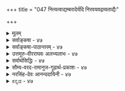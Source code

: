 +++
title = "047 नित्यत्वाद्यम्बरादेर्यदि निरवयवद्रव्यताद्यैः"

+++
<details><summary>मूलम्</summary>

नित्यत्वाद्यम्बरादेर्यदि निरवयवद्रव्यताद्यैः प्रसाध्यं कः स्याद्बाधो विपक्षे कथमिव निगमे वाधकेऽत्रानुमा स्यात् ।  
बाधस्सामान्यदृष्ट्या श्रुतिसमधिगते नैव कुत्रापि शक्यस्तेनामूर्तत्वलिङ्गान्न सृजति विमतो मूर्तमित्याद्यपास्तम् ॥ ४७ ॥
</details>

<details><summary>सर्वाङ्कषा - ४७</summary>

47. 

[[95]]

[ आकाशस्यानित्यत्वम् ] 

नित्यत्वाद्यम्बरादेर्यदि निरवयवद्रव्यताद्यैः प्रसाध्यम्, 

कः स्यात् बाधो विपक्षे, कथमिव निगमे बाधकेऽत्रानुमा स्यात् । बाधः सामान्यदृष्ट्या श्रुतिसमधिगते नैव कुत्रापि शक्यः 

तेनामूर्तत्वलिङ्गान्न सृजति विमतो मूर्तमित्याद्यपास्तम् ॥47॥ 



एवमाकाशस्य तुच्छत्वं निराकृत्य, आकाशे विद्यमानं विवादान्तरमप्याक्षिप्य समाधत्ते - नित्यत्वादीत्यादिना । **अम्बरादेः** = आकाशादेः, **निरवयवद्रव्यताद्यैः** = निरवयवद्रव्यत्वादिहेतुभिः, **नित्यत्वादि** = नित्यत्वादिकं यदि प्रसाध्यम् इष्टम् इति पूर्वपक्षसंग्रहः । नित्यत्वादीत्यत्रादिना विभुत्वग्रहणम् । 'आकाशो नित्यः, निरवयवद्रव्यत्वात्;’ 'आकाशः विभुः, निरवयवद्रव्यत्वात्' इत्यनुमानम् । अम्बरादेरित्यादिना मनसः ग्रहणम्, सिद्धान्ते मनसोऽपि जन्यत्वात् । द्रव्यताद्यैः इत्यत्राद्यपदेनामूर्तत्वादिग्रहणम् । यथायोग्यं पक्षसाध्यहेतवो योजनीयाः ॥ 

निराकरोति - कः स्यादित्यादिना । **विपक्षे** = **विपरीतपक्षे** = हेतोरप्रयोजकशङ्कायाम् बाधः कः **स्यात्** = वैपरीत्ये आपादिते बाधकतर्कः कः ? ' हेतुरस्तु साध्यं मा स्तु' इत्यप्रयोजकशङ्कायां कृतायां तद्वारकः, 'यदि हेतुः न स्यात्, तर्हि साध्यमपि न स्यात्' इति अनुकूलस्तर्कः प्रदर्शनीयः । यदि न शक्यते, तदा इदमनुमानमप्रमाणं स्यात् । प्रकृते, 'निरवयवद्रव्यत्वमस्तु नाम, नित्यत्वं मास्तु', अथवा 'विभुत्वं मास्तु' इति आपादनं विवक्षितम् । एवमापादिते, 'यदि नित्यत्वं न स्यात्, तर्हि निरवयवद्रव्यत्वमपि न स्यात्” इत्यनुकूलस्तर्कः वक्तव्यः । अत्रेष्टापत्तौ तादृशतर्कस्याभावात् उक्तानुमानमप्रयोजकम् । लोके हि सावयवं घटादि अनित्यम्, अविभु च दृष्टम्, तेन निरवयवं नित्यं स्यात्, नो चेत् निरवयवं न स्यात् इत्यस्त्यनुकूलस्तर्कः इत्यत्राह - कथमिवेत्यादि । **निगमे** = 'आकाशः संभूतः ' ( तै. आ. 1) इत्याकाशस्योत्पत्तिप्रतिपादके वेदे **बाधके** = उक्तानुमानस्य बाधके सति **अनुमा** = अनुमानं कथमिव **स्यात्** = प्रतिष्ठतं भवेत् । ' नरशिरः कपालं शुचि, प्राण्यङ्गत्वात्, शङ्खवत्' इत्यनुमानम्, 'स्पृष्ट्रा नरशिरोऽस्थ्यादि सवासा जलमाविशेत्' इत्यादि धर्मशास्त्रविरोधात् अप्रमाणं यथा, तथेदमपि । घटादिप्रतिदृष्टान्तः प्रदर्शितः किलेत्यत्राह - बाध इत्यादि । **श्रुतिसमधिगते** = वेदप्रतिपादिते विषये, **सामान्यदृष्ट्या** = लोकदृष्टसामान्याकारमादाय **बाधः** = श्रुत्यर्थबाधः कुत्रापि विषये नैव **शक्यः** = न वक्तुं शक्यः; श्रुतेः इतरसर्वप्रमाणापेक्षया बलवत्त्वात् । अतः श्रुत्या आकाशस्यानित्यत्वे सिद्धे तद्विरुद्धतयोक्तं अनुमानमप्रमाणम् । एवमेवान्यदपीति प्रदर्शयति - तेनेत्यादि । **तेन** = श्रुतिविरोधेनैव **अमूर्तत्वलिङ्गात्** = अमूर्तत्वहेतुना विमर्त - आकाशादि, **मूर्तम्** = वाय्वादि न सृजति - नोत्पादयति **इत्यादि** = इत्याद्यनुमानमपि **अपास्तम्** = निरस्तं द्रष्टव्यम् । ‘आकाशः न वाय्वाद्युपादानम्, अमूर्तत्वात्, मनोवत्' इत्यनुमानप्रयोगः । वायुस्तु मूर्तद्रव्यम् । आकाशं त्वमूर्तम् । अमूर्तात् मूर्तं कथमुत्पद्येतेत्याद्याक्षेपोऽपि 'आकाशाद्वायुः' इति वायोराकाशादुत्पत्तिप्रतिपादकश्रुत्या बाधितत्वादप्रमाणमित्यर्थः ॥ ४७ ॥
</details>


<details><summary>सर्वाङ्कषा-पाठान्तरम् - ४७</summary>

एवमाकाशस्य तुच्छत्वं निराकृत्य, आकाशे विद्यमानं विवादान्तरमप्याक्षिप्य समाधत्ते - नित्यत्वादीत्यादिना । अम्बरादेः = आकाशादेः, निरवयवद्रव्यताद्यैः = निरवयवद्रव्यत्वादिहेतुभिः, नित्यत्वादि = नित्यत्वादिकं यदि प्रसाध्यम्‌ इष्टम्‌ इति पूर्वपक्षसंग्रहः । नित्यत्वादीत्यत्रादिना विभुत्वग्रहणम्‌ । 'आकाशो नित्यः, निरवयवद्रव्यत्वात्‌;' 'आकाशः विभुः, निरवयवद्रव्यत्वात्‌' इत्यनुमानम्‌ । अम्बरादेरित्यादिना मनसः ग्रहणम्‌, सिद्धान्ते मनसोऽपि जन्यत्वात्‌ । द्रव्यताद्यैः इत्यत्राद्यपदेनामूर्तत्वादिग्रहणम्‌ । यथायोग्यं पक्षसाध्यहेतवो योजनीयाः ॥   
निराकरोति - कः स्यादित्यादिना । विपक्षे = विपरीतपक्षे = हेतोरप्रयोजकशङ्कायाम्‌ बाधः कः स्यात्‌ = वैपरीत्ये आपादिते बाधकतर्कः कः? 'हेतुरस्तु साध्यं मा स्तु' इत्यप्रयोजकशङ्कायां कृतायां तद्वारकः, 'यदि हेतुः न स्यात्‌, तर्हि साध्यमपि न स्यात्‌' इति अनुकूलस्तर्कः प्रदर्शनीयः । यदि न शक्यते, तदा इदमनुमानमप्रमाणं स्यात्‌ । प्रकृते, 'निरवयवद्रव्यत्वमस्तु नाम, नित्यत्वं मास्तु', अथवा 'विभुत्वं मास्तु' इति आपादनं विवक्षितम्‌ । एवमापादिते, 'यदि नित्यत्वं न स्यात्‌, तर्हि निरवयवद्रव्यत्वमपि न स्यात्‌' इत्यनुकूलस्तर्कः वक्तव्यः । अत्रेष्टापत्तौ तादृशतर्कस्याभावात्‌ उक्तानुमानमप्रयोजकम्‌ । लोके हि सावयवं घटादि अनित्यम्‌, अविभु च दृष्टम्‌, तेन निरवयवं नित्यं स्यात्‌, नो चेत्‌ निरवयवं न स्यात्‌ इत्यस्त्यनुकूलस्तर्कः इत्यत्राह - कथमिवेत्यादि । निगमे = 'आकाशः संभूतः' (तै.आ.१) इत्याकाशस्योत्पत्तिप्रतिपादके वेदे बाधके = उक्तानुमानस्य बाधके सति अनुमा = अनुमानं कथमिव स्यात्‌ = प्रतिष्ठितं भवेत्‌ । 'नरशिरः कपालं शुचि, प्राण्यङ्गत्वात्‌, शङ्खुवत्‌' इत्यनुमानम्‌, 'स्पष्टा नरशिरोऽस्थ्यादि सवासा जलमाविशेत्‌' इत्यादि धर्मशास्त्रविरोधात्‌ अप्रमाणं यथा, तथेदमपि । घटादिप्रतिदृष्टान्तः प्रदर्शितः किलेत्यत्राह - बाध इत्यादि । श्रुतिसमधिगते = वेदप्रतिपादिते विषये, सामान्यदृष्ट्या = लोकदृष्टसामान्याकारमादाय बाधः = श्रुत्यर्थबाधः कुत्रापि विषये नैव शक्यः = न वक्तुं शक्यः; श्रुतेः इतरसर्वप्रमाणापेक्षया बलवत्त्वात्‌ । अतः श्रुत्या आकाशस्यानित्यत्वे सिद्धे तद्विरुद्धतयोक्तं अनुमानमप्रमाणम्‌ । एवमेवान्यदपीति प्रदर्शयति - तेनेत्यादि । तेन = श्रुतिविरोधेनैव अमूर्तत्वलिङ्गात्‌ = अमूर्तत्वहेतुना विमतम् = आकाशादि, मूर्तम्‌ = वाय्वादि न सृजति = नोत्पादयति इत्यादि = इत्याद्यनुमानमपि अपास्तम्‌ = निरस्तं द्रष्टव्यम्‌ । आकाशः न वाय्वाद्युपादानम्‌, अमूर्तत्वात्‌, मनोवत्‌' इत्यनुमानप्रयोगः । वायुस्तु मूर्तद्रव्यम्‌ । आकाशं त्वमूर्तम्‌ । अमूर्तात्‌ मूर्तं कथमुत्पद्येतेत्याद्याक्षेपोऽपि 'आकाशाद्वायुः' इति वायोराकाशादुत्पत्तिप्रतिपादकश्रुत्या बाधितत्वादप्रमाणमित्यर्थः ॥ ४७ ॥
</details>


<details><summary>उत्तमूरु-वीरराघवः अलभ्यलाभः - ४७</summary>

नित्यत्वादीति । आदिपदेन विभुत्वग्रहणम् । द्रव्यं नवधा विभज्य पृथिव्यप्तेजोवाय्वतिरिक्तानामाकाशादीनां पञ्चानां नित्यत्वं तत्र मनोव्यतिरिक्तानां चतुर्णां विभुत्वञ्च तार्किकैर्वर्णितम् । मनसस्तु अणुत्वम् । भाट्टैस्तु मनोऽपि विभु मतम् । सांख्या अम्बरमनित्यमविभु च वदन्तोऽपि तत्कारणं प्रकृतिं विभ्वीमाहुः । शास्त्रेण प्रकृतेर्नित्यविभूतिपरिच्छिन्नत्वावगमात् अविभुत्वमेव स्वीकर्तव्यम् । नित्यत्वं तु तस्या अस्माकमपीष्टमेव । तदत्र तत्रतत्र तत्तदंगीकृतशास्त्रविरुद्धाकारासिद्धिरुच्यते । श्लोके साध्यासंभवमात्रकथनेऽपि व्याख्यादर्शितरीत्या हेत्वसिद्धिरपि यथायथं भाव्या । अम्बरादेरित्यादिपदेन मनसो ग्रहणम् । पूर्वमिन्द्रियप्रस्तावे मनोविषये वक्तव्यमुक्तमेव चित्ताणुत्वे इत्यादिना । अत्र तदनुवादमात्रम् । एवं मूलप्रकृतिविषयेऽपि । आकाश एव प्रकृतः । साधहेतून् आह निरवयवेति । निरवयवद्रव्यत्वादिति, सर्वदा स्पर्शरहितद्रव्यत्वादिति च आकाशमनःप्रभृतिसाधारणम् । सर्वदा निस्स्पन्दत्वे सति क्रियात्वादिति हेतुर्न मनसि । तत्र स्पन्दस्य क्रियाया इष्टत्वात् । निरवयवत्वे सति इन्द्रियग्राह्यगुणवत्त्वादिति हेतुश्च न मनसि, तत्रेन्द्रियग्राह्यगुणाभावात् । ज्ञानासमवायिकारणसंयोगाश्रयत्वादिति हेतुर्मनसि, न त्वाकाशे । ज्ञानासमवायिकारणसंयोगः आत्ममनस्संयोगः तदाधारस्याऽऽत्मनो यथा नित्यत्वं तथा मनसोऽपीति नित्यत्वसाधनं तेन । भाट्टमते तु विभुत्वसाधनमपि तेन । एषु हेतुषु निरवयवत्वांशोऽसिद्धः पञ्चीकरणादिना आकाशादेः सावयवत्वश्रुतेः । अस्मन्मते आत्ममनस्संयोगस्य ज्ञानकारणत्वानंगीकारात् तद्धेत्वसिद्धिश्च । सर्वसाधारणं दोषं परं श्लोके आह क इति । हेतुरस्तु साध्यं मास्तु इत्यप्रयोजकत्वशंकायां विपक्षे बाधकं किञ्चिदुपन्यसनीयम् । किं तदित्यर्थः । अतो विपक्षे बाधकाभावात् हेतुर्दुष्टः । नित्यत्वं विभुत्वञ्च मास्तु इत्याक्षेपमात्रं कृतमिति न मन्तव्यम्, तदभाव एव श्रुतिसिद्ध इत्यप्याह कथमिवेति । निगमे बाधके सति अत्र विषये कथमनुमानमिति । तेन हेतोरप्रयोजकतया व्याप्यत्वासिद्धिवत् बाधितत्वमप्युक्तं भवति । ननु श्रुत्याऽनुमानबाधो भवतोच्यते, अनुमानेन श्रुतिबाध एव किं न स्यात् । अंगीकृतो हि प्रत्यक्षेण श्रुतिबाधः । अत एव आदित्यो इत्यादौ वाच्यार्थं विहाय लक्षणेष्यते । अत एवाऽऽकाशो वायूपादानमिति श्रौतार्थस्तार्किकैर्नेष्यते  
। अस्पर्शद्रव्यात् सस्पर्शोपत्पत्त्ययोगात् । कारणगतो हि गुणः कार्येऽपि भवति - इत्यत्राह बाध इति । श्रुतिसमधिगतार्थविषये बाधः विशेषदृष्ट्या प्रत्यक्षेण भवेत् । सामान्यतोदृष्ट्या तु न भवति । नित्यत्वसाहचर्यं हि निरवयवद्रव्यत्वस्यात्मनि दृष्टम्, न त्वाकाशे । किंतु तत्सामान्येनात्राप्यस्त्वित्यूहमात्रम्, तत् साक्षात् आकाशस्यानित्यत्वे प्रमाणेन स्पष्टावगमिते न कर्तुं शक्यते; यथा अग्निरनुष्णः कृतकत्वादिति अनुष्णत्वानुमानं प्रत्यक्षेण विशिष्योष्णत्वग्रहणान्न शक्यम् । एवञ्च वायूपादानत्वनिषेधोऽपि न युक्त इत्याह तेनेति । तेन - सामान्यतो दृष्टस्याकार्यकरत्वेन अपास्तमित्यन्वयः किमित्यत्राह अमूर्तत्वेति । विमतः उपादानमनुपादानं वेति विवादग्रस्त आकाशः मूर्तं स्पर्शवन्तं वायुं न सृजति, न तदुपादानम् अमूर्तत्वादित्यनुमानमपास्तमित्यर्थः । सृजतीत्यस्य उपादत्ते उपादानमिति पर्यवसितार्थः, परं ब्रह्म आकाशशरीरकतया वायुं सृजतीत्यपि न; शरीरभूतस्याकाशस्यास्पर्शत्वादित्यपि पूर्वपक्षं दर्शयितुं सृजतीति प्रयोगः । शिष्टं स्पष्टम् ॥ ४७ ॥
</details>


<details><summary>सर्वार्थसिद्धिः - ४७</summary>

सोऽयमाकाशस्सर्वव्यापी नित्यश्चेति वैशेषिकादयः । जैनास्तु तत्र लोकाकाशः अलोकाकाशश्चेति विभाग-मप्याहुः । मूलप्रकृतिर्विभ्वीति सांख्याः । मनो विभ्विति भाट्टाः । तेषां पक्ष सहेतुकमनुभाषते - नित्यत्वादीति ॥ नित्यत्वं व्यापित्वं च पृथक्साध्यम् । प्रत्येकं तयोरेते हेतवः - विगीतं नित्यं विभु च निरवयवत्वे सति महत्त्वात्, सर्वदा निष्पन्दत्वे सति महत्त्वात्, सर्वदा स्पर्शरहितद्रव्यत्वात् इत्यादयः ; निरवयवेन्द्रियग्राह्यगुणत्वादित्याकाशस्यैव ; ज्ञानासमवायिसंयोगाधारत्वात् इति मनस एव । एतेषां साधारणमप्रयोजकत्वमभिप्रेत्याह - कः स्यादिति । न ह्येतेषामनित्यत्वादौ किञ्चिदनिष्टं स्यात् ; स्वाच्छन्द्येनानिष्टकल्पने विपरीतकल्पनस्यापि शक्यत्वात् । अक्षोभ्यं दूषणान्तरमाह - कथमिवेति । येष्वनित्यत्वम् अविभुत्वं च सृष्ट्यादिवा[क्यै]दैस्तत्त्वान्तरावृतत्वादिवाक्यैश्च सिद्धं, तेषु तद्विरुद्धसाधनमागमबाधितमित्यर्थः । उक्तेषु च हेतुषु निरवयवत्वादिकं पञ्चीकरणवादिशास्त्रविरुद्धम् । सर्वदा स्पर्शरहितद्रव्यत्वादिति विभुत्वसाधने अणुत्वेन श्रुतिसिद्धैर्जीवैरनैकान्त्यम्, ज्ञानासमवायिसंयोगाधारत्वम् आत्ममनसोरसिद्धं च । ज्ञानद्रव्यत्वादेर्वक्ष्यमाणत्वात् ज्ञानावस्थानां चात्ममनस्संयोगासमवायिकारणकत्वाभावात् । किं चात्र नित्यत्वसाधनमाकाशदिद्रव्यपक्षीकारेण वा ? आकाशत्वाद्यवस्थापक्षीकारेण वा ? आद्ये सिद्धसाध्यता ; द्वितीये तु स्वानभ्युपगतपक्षीकारो न युक्तः । श्रुत्यैव तदङ्गीकारे तथैव बाधः । अनुमानेन श्रुतिबाधे तु हैतुकप्रलपैश्श्रुतिप्रमाणस्य निश्शेषोच्छेदप्रसङ्गमभिप्रेत्याह - बाध इति । प्रत्यक्षविरोधरहितानन्यपरश्रुत्या यथावदधिगतेऽर्थे येनकेनचित्सामान्यतोदृष्टेन बाधशङ्कायां श्रौतहिंसा न धर्मः हिंसात्वात् संमतवत्, विगीतमस्थि पवित्रम् अस्थित्वात् शङ्खवत् इत्यादेरपि प्रसङ्गः स्यादिति भावः । उक्तं दूषणं प्रस्तुते पक्षे साध्यान्तरविषयहेत्वन्तरेष्वपि दर्शयति - तेनेति । आकाशो न स्पर्शवदुपादानम् ; स्पर्शशून्यत्वात् । एवं वाय्वादिकमपि न तेजःप्रभृत्युपादानम् रूपशून्यत्वात् रसशून्यत्वात् इत्यनुमानजातं श्रुत्यादिविरोधा-दपास्तमित्यर्थः ॥ ४७ ॥ इत्याकाशादेरनित्यत्वाव्यापित्वादि ॥
</details>


<details><summary>सौम्य-वरद-रामानुज-गूढार्थ-प्रकाशः - ४७</summary>

निरवयवत्वे सतीति । रूपादौ घटादौ च व्यभिचारवारणाय पदद्वयम् । सर्वदेति । प्रथमक्षणे निष्पन्ने घटादौ व्यभिचारादाह - सर्वदेति । रूपादौ व्यभिचारादाह - महत्त्वादिति । ज्ञानासमवायीति । शरीरतदवयवान्यत्वे सतीति विशेषणीयम् । अन्यथा तत्र व्यभिचारः स्यात् । स्वाच्छन्द्येनेति । हेत्वभावप्रसङ्गाद्यनिष्टापादने आकाशस्य विभुत्वे नित्यत्वे च भूतत्वं न स्यात् । बाह्येन्द्रियग्राह्यगुणवत्त्वं न स्यात्, मनसो नित्यत्वे विभुत्वे च ज्ञानादिग्राहकत्वं न स्यात् । दीर्घशष्कुलीभक्षणे रूपादिज्ञानक्रमो न स्यात् इति विपरीतकल्पनं स्यादिति भावः । ज्ञानमनित्यं जीवविशेषगुणत्वात्, इच्छादिवदिति अनित्यत्वं साध्यत इत्याशङ्क्याह – द्रव्यत्वादेरिति । व्यभिचारिजीवधर्मत्वेन ज्ञानस्यानित्यत्वादिः साध्यत इत्याशङ्क्य विषयप्रकाशनवेलायामेय प्रकाशाव्यभिचारित्वमित्याद्यभिप्रायेण आदिशब्दः प्रयुक्तः । पद्यस्थादिशब्दार्थमाह - आकाश इत्यादि ॥ ४७ ॥
</details>


<details><summary>नरसिंह-देवः आनन्ददायिनी - ४७</summary>

आकाशस्यावरणाभावमात्रत्वभङ्गः  
प्रसङ्गसंगतिमाह - सोऽयमिति ।  
पङ्कलिप्तं तृणं यद्वज्जले मग्नं तदत्यये ।  
ऊर्ध्वमुद्गच्छति तथा जन्तुः कर्मात्यये पुनः ॥  
ऊर्ध्वमाक्रमतेऽजस्रं लोकाकाशं विहाय सः ।  
सततोर्ध्वगतिर्मुक्तिरलोकाकाश ईरिता ॥  
व्यापि नित्यं द्विधाऽऽकाशमेकमेव विभज्यते । इत्युक्तपक्षमाह - जैनास्त्विति । लोकाकाशः - जन्तुसंचारविशिष्टाकाशः । तद्रहिताकाशः - अलोकाकाशः । मूलप्रकृतिरिति । उत्तरावधिराहित्यमाहुरित्यर्थः । आदिशब्दार्थमाह - व्यापित्वं चेति । आदिशब्देन हेतुविशेषणानि हेत्वन्तराणि च विवक्षितानीत्याह - एतो हेतव इत्यादिना । निरवयवत्व इति तावत्युक्ते गुणे व्यभिचारः, अतो महत्त्वादिति । तावताऽपि घटे व्यभिचारः, अत उक्तं - निरवयवेति । ननु महत्त्वं परिमाणविशेषः; तथाच परिमाणत्वमेव गुणादौ व्यभिचारवारकमिति विशेष्यांशो व्यर्थ इति चेन्न; महत्त्वस्य जातितया परिमाणत्वाघटिततया वैयर्थ्योक्त्ययोगात्; बहुत्वे साध्ये परमाणौ व्यभिचारवारकत्वाच्चेति भावः । सर्वदेति । निस्स्पन्दत्वं क्रियारहितत्वम् । कदाचित्कियारहिते घटादौ गुणादौ व्यभिचारवारणं विशेषणानां द्रष्टव्यम् । सर्वदेति । पूर्ववदेव विशेषणप्रयोजनं द्रष्टव्यम् । निरवयवेति । निरवयवेन्द्रियजन्यलौकिकप्रत्यक्षविषयगुणत्वादित्यर्थः । आकाशस्येति । आकाशपक्षकानुमानस्येत्यर्थः; मनस्यसंभवादिति भावः । एवमुत्तरत्रापि । अप्रयोजकत्वमेवोपपादयति - न ह्येतेषामिति । ननु नित्यत्वाद्यनभ्युपगमे निरवयवत्वे सति महत्त्वादिकं न स्यादिति विपक्षे बाध इत्यत्राह - स्वाच्छन्धेनेति । अप्रयोजकत्वेन तस्य प्रयोजकत्वाभाव उक्तः सत्यप्रयोजकज्यतिरेकापादनस्यैव विपक्षबाधकता यद्युच्येत तर्ह्यनित्यत्वाभावे साध्ये इन्द्रियग्राह्यगुणत्वं न स्यादित्यापादनेन विपरिवृत्तिप्रसङ्गादिति विपरिवृत्तापादनस्यापि सुवचत्वादित्यर्थः । सृष्ट्यादीत्यादिशब्देन प्रलयग्रहः । आवृतत्वादीत्यादिशब्देन प्रकृतेरप्युत्तरावविपरिच्छिन्नत्वप्रतिपादकवाक्यसंग्रहः । स्वरूपासिद्धिदूषणमप्याह - उक्तेष्विति । निरवयवत्वे पञ्चीकरणायोगादिति भावः । व्यभिचारमप्याह - सर्वदेति । व्याप्यत्वासिद्धिं स्वरूपासिद्धिं चाह - ज्ञानेति । ननु ज्ञानद्रव्यस्य नित्यत्वेऽपि तदवस्थानां च जन्यत्वात्तदसमवायिकारणसंयोगाधारत्वं विवक्षितमिति नासिद्धिरित्याह - ज्ञानावस्थाना त्विति । नन्वात्ममनस्संयोगस्य तदसमवायिकारणत्वाभावेऽपि ज्ञानद्रव्यमनस्संयोगोऽसमवायिकारणमस्तु; तथा स एव हेतुः, ज्ञानद्रव्यमेव दृष्टान्तोऽस्त्विति चेत्; आत्मज्ञानद्रव्यसंयोगो वा आवश्यकप्राणमनस्संयोगो वा असमवायिकारणमस्तु; मनस्संयोगः काराणमित्यत्र मानाभावात् । न च विनिगमकाभावात्सर्वेषां संयोगानामसमवायिकारणत्व; तथाच नासिद्धिरिति वाच्यम्; तर्हि व्यभिचारापातात् । इदं ज्ञानस्य अनित्यत्वाङ्गीकारेऽपि समानम् । वस्तुतस्तु समवायिकारणाभावादसमवायिकारणमेव नस्तीति ध्येयम् । द्वितीये त्विति । तथाच परस्याश्रयासिद्धिरपि दोष इति भावः । ननु प्रसाध्याङ्गस्याप्यनुमानस्य संभवान्न दोष इति चेन्मैवम्; अवस्थायाः प्रसाधनं नानुमानेन; लिङ्गाद्यभावात्; तथाच श्रुत्यैव वाच्यम् । तया जन्यत्वविनाशित्वबोधेनानित्यतयैव सिद्धेर्बाध इत्याह - श्रुत्यैवेति । ननु श्रुतेरेवानुमानतो बाधः किं न स्यादित्यत्राह - अनुमानेनेति । निश्शेषोच्छेदप्रसङ्गमेव दर्शयति - प्रत्यक्षेति । विगीतमिति । पवित्रत्वेन संदिग्धवनरास्थ्यादिकमित्यर्थः । साध्यान्तरविषयहेत्वन्तरं दर्शयति - आकाश इति । न स्पर्शवदिति । स्पर्शवतो वायोर्नोपादानमित्यर्थः । तेनामूर्तत्वलिङ्गान्न सृजति विमतो मूर्तमिति - विमत आकाशादिः अमूर्तत्वस्य विभुत्वस्य लिङ्गात् साधकत्वेनाभिमतात् निरवयवत्वे सति महत्त्वादिलिङ्गात् अमूर्तं विभु न सृजति न साधयतीत्यर्थः । यद्वा - 'अमूर्तत्वलिङ्गान्न सृजति विमतं मूर्तमित्याद्यपास्तम्' इति पाठः । तथाचायमर्थ - अमूर्तत्वलिङ्गं निरवयवत्वे सति महत्त्वादिकं विमतममूर्तं न सृजति न जनयति महत्त्वे सति निरवयवद्रव्यत्वादित्याद्यपास्तमित्यर्थः ॥ ४७ ॥
</details>


<details><summary>ಕನ್ನಡ - ४७</summary>

62

तत्त्व मुक्ता कलाप

[श्लोक 47

-47-

[आकाशद अनित्यत्व साधनॆ]

नित्यत्वाद्यम रादेर्यदि निरवयवद्रव्यताः प्रसाध्यं ई स्याद्भाभो विपक्षे कथमिव निगमे बाधके त्रानुमा स्मात् ।

बाधस्सामान्यदृष्णा श्रुतिसमधिगते नैव कुत्रापि श तेनामूर्तत्वलिजा सृजति विमतो मूर्तमत्यादपां

निराकरि

साध्य!

आकाश निरवयव विभुद्रव्य ऎम्ब वैशेषिकर मतवन्नु सुत्तारॆ. अम्बरादे निरवयवद्रव्यता नित्यतादि प्रसाध्यं यदि-आकाशादिगळु निरवयव द्रव्यवाद कारण अवु नित्य मत्तु विभु ऎन्दु साधिसलु हॊरटरॆ, विपक्षे ई बाधः स्यात्-इदक्कॆ विरुद्ध वाद पक्षवन्नु आपादिसिदाग बाधकतर्क यावुदु इरलु अकाशः नित्यः निरवयवद्रव्यतात ऎन्दु अवरु अनुमानवन्नु हेळिदाग निरवयव द्रव्यवादरॆ एतक्कॆ नित्यवागबेकु' ऎन्दु आक्षेपिसि दरॆ इदक्कॆ उत्तरवागि सरियाद तर्कवन्नु हेळलु साध्यविल्ल. आकाशः विभुः निष्क्रियद्रव्यत्वात्- ऎम्ब अनुमानदल्लू इदे दोष समान.

इदल्लदे, अत्र निगमे बाधके सती आनुमा कथविव स्यात् ई विषयदल्लि 'आकाशस्सम्भूतः' ऎन्दु वेद स्पष्टवागि आकाशद उत्पत्तियन्नु हेळुवुदरिन्द वेद विरुद्धवागिद्दाग हिन्दॆ हेळिद अनुमान हेगॆ तानॆ निल्ललु साध्य! श्रुतिसमधिगते कुत्रापि सामान्य दृष्णा बाधः नैव शक्यः हीगॆ वेददल्लि हेळिरुव याव विषयदल्लू सूक्ष्मवागि योचिसदे लोकसामान्यन्यायदिन्द विरोधवन्नु हेळलु युक्तवे इल्ल. लोकसिद्ध सामान्य न्यायदिन्द श्रुतियन्नु विरोधिसलु हॊरटरॆ श्रुतिये उळियलारदु. तेन विमतः अमूर्तत्वलिङ्गात् मार्तं न सृजति इत्याद्यपि अपास्तं

\-

आद्दरिन्द विवादक्कॊळगाद आकाश मूर्त पदार्थवागदिरुव कारण साकारवाद वायुवन्नु हुट्टिसलु साध्यविल्ल. आकाशः न वायोपादानं अमूर्तत्वात् -इत्याद्यनुमानवू निरस्तवायितु.

आकाशाद्वायुः - आकाशदिन्द वायु हुट्टुत्तदॆ ऎन्दु हेळिदॆ. हीगिरुवाग वायु मूर्तद्रव्य, आकाश अमूर्त द्रव्य. अमूर्त द्रव्यदिन्द मूर्तद्रव्य हुट्टलु हेगॆ साध्य? इत्यादि आक्षेपगळिगॆ अवकाशविल्ल. श्रुतिसिद्धवाद अर्थदल्लि केवल युक्तिवादसरियल्ल ॥ ४७ ।
</details>
